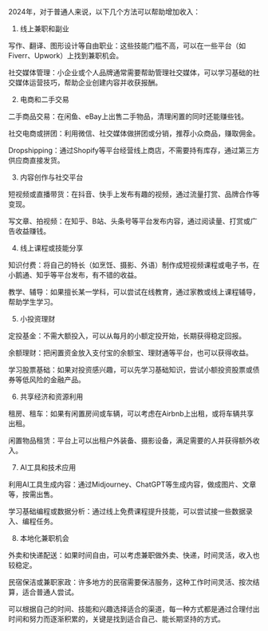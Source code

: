 2024年，对于普通人来说，以下几个方法可以帮助增加收入：

1. 线上兼职和副业

写作、翻译、图形设计等自由职业：这些技能门槛不高，可以在一些平台（如 Fiverr、Upwork）上找到兼职机会。

社交媒体管理：小企业或个人品牌通常需要帮助管理社交媒体，可以学习基础的社交媒体运营技巧，帮助企业创建内容并收获报酬。


2. 电商和二手交易

二手商品交易：在闲鱼、eBay上出售二手物品，清理闲置的同时还能赚些钱。

社交电商或拼团：利用微信、社交媒体做拼团或分销，推荐小众商品，赚取佣金。

Dropshipping：通过Shopify等平台经营线上商店，不需要持有库存，通过第三方供应商直接发货。


3. 内容创作与社交平台

短视频或直播带货：在抖音、快手上发布有趣的视频，通过流量打赏、品牌合作等变现。

写文章、拍视频：在知乎、B站、头条号等平台发布内容，通过阅读量、打赏或广告收益赚钱。


4. 线上课程或技能分享

知识付费：将自己的特长（如烹饪、摄影、外语）制作成短视频课程或电子书，在小鹅通、知乎等平台发布，有不错的收益。

教学、辅导：如果擅长某一学科，可以尝试在线教育，通过家教或线上课程辅导，帮助学生学习。


5. 小投资理财

定投基金：不需大额投入，可以从每月的小额定投开始，长期获得稳定回报。

余额理财：把闲置资金放入支付宝的余额宝、理财通等平台，也可以获得收益。

学习股票基础：如果对投资感兴趣，可以先学习基础知识，尝试小额投资股票或债券等低风险的金融产品。


6. 共享经济和资源利用

租房、租车：如果有闲置房间或车辆，可以考虑在Airbnb上出租，或将车辆共享出租。

闲置物品租赁：平台上可以出租户外装备、摄影设备，满足需要的人并获得额外收入。


7. AI工具和技术应用

利用AI工具生成内容：通过Midjourney、ChatGPT等生成内容，做成图片、文章等，按需出售。

学习基础编程或数据分析：通过线上免费课程提升技能，可以尝试接一些数据录入、编程任务。


8. 本地化兼职机会

外卖和快递配送：如果时间自由，可以考虑兼职做外卖、快递，时间灵活，收入也较稳定。

民宿保洁或兼职家政：许多地方的民宿需要保洁服务，这种工作时间灵活、按次结算，适合普通人尝试。


可以根据自己的时间、技能和兴趣选择适合的渠道，每一种方式都是通过合理付出时间和努力而逐渐积累的，关键是找到适合自己、能长期坚持的方式。










